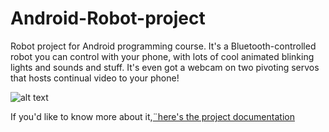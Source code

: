 Android-Robot-project
=====================

Robot project for Android programming course. It's a Bluetooth-controlled robot you can control with your phone, with lots of cool animated blinking lights and sounds and stuff. It's even got a webcam on two pivoting servos that hosts continual video to your phone!


![alt text](http://i.imgur.com/Y7h5XNU.png "Robot")

If you'd like to know more about it,[¨here's the project documentation](http://student.labranet.jamk.fi/~G8049/doc.pdf)
